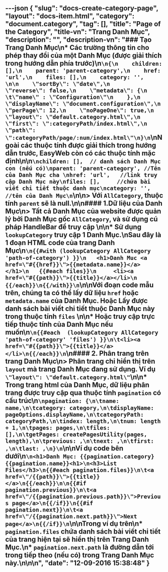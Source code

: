 ---json
{
    "slug": "docs-create-category-page",
    "layout": "docs-item.html",
    "category": "document.category",
    "tag": [],
    "title": "Page of the Category",
    "title-vn": "Trang Danh Mục",
    "description": "",
    "description-vn": "### Tạo Trang Danh Mục\n* Các trường thông tin cho phép thay đổi của một Danh Mục (được giải thích trong hướng dẫn phía trước)\n```\n{\n    children: [],\n    parent: 'parent-category',\n    href: 'url',\n    files: [],\n    category: '',   \n\n    \"sortBy\": \"date\",\n    \"reverse\": false,\n    \"metadata\": {\n    \t\"name\" : \"Configuration\"\n    },\n    \"displayName\": \"document.configuration\",\n    \"perPage\": 12,\n    \"noPageOne\": true,\n    \"layout\": \"default.category.html\",\n    \"first\": \":categoryPath/index.html\",\n    \"path\": \":categoryPath/page/:num/index.html\"\n}\n```\nNgoài các thuộc tính được giải thích trong hướng dẫn trước, EasyWeb còn có các thuộc tính mặc định\n\n```\nchildren: [],  // danh sách Danh Mục con (nếu có)\nparent: 'parent-category', //Tên của Danh Mục cha \nhref: 'url',   //link truy cập Danh Mục này\nfiles: [],     //chứa bài viết chi tiết thuộc danh mục\ncategory: '',   //tên của Danh Mục\n```\n\n> Với `AllCategory`, thuộc tính `parent` sẽ là null.\n\n#### 1.Dữ liệu của Danh Mục\n> Tất cả Danh Mục của website được quản lý bởi Danh Mục gốc `AllCategory`, và sử dụng cú pháp HandleBar để truy cập \n\n* Sử dụng `lookupCategory` truy cập 1 Danh Mục.\nSau đây là 1 đoạn HTML code của trang Danh Mục\n```\n{{#with (lookupCategory AllCategory 'path-of-category') }}\n   <h1>Danh Muc <a href=\"#{{href}}\">{{metadata.name}}</a> </h1>\n   {{#each files}}\n     <li><a href=\"#{{path}}\">{{title}}</a></li>\n   {{/each}}\n{{/with}}\n```\n\nVới đoạn code mẫu trên, chúng ta có thể lấy dữ liệu `href` hoặc `metadata.name` của Danh Mục. Hoặc Lấy được danh sách bài viết chi tiết thuộc Danh Mục này trong thuộc tính `files` \n\n* Hoặc truy cập trực tiếp thuộc tính của Danh Mục nếu muốn\n```\n{{#each  (lookupCategory AllCategory 'path-of-category' 'files') }}\n\t<li><a href=\"#{{path}}\">{{title}}</a></li>\n{{/each}}\n```\n#### 2. Phân trang trên trang Danh Mục\n> Phân trang chỉ hiển thị trên ```layout``` mà trang Danh Mục đang sử dụng. Ví dụ `\"layout\": \"default.category.html\"`\n\n* Trong trang html của Danh Mục, dữ liệu phân trang được truy cập qua thuộc tính `pagination` có cấu trúc\n```\npagination: {\n\tname: name,\n\tcategory: category,\n\tdisplayName: pageOptions.displayName,\n\tcategoryPath: categoryPath,\n\tindex: length,\n\tnum: length + 1,\n\tpages: pages,\n\tfiles: [],\n\tgetPages: createPagesUtility(pages, length),\n\tprevious: ,\n\tnext: ,\n\tfirst: ,\n\tlast: ,\n}\n```\n\nVí dụ code bên dưới\n```\n<h1>Danh Mục: {{pagination.category}{{pagination.name}}<h1>\n<h3>List Files</h3>\n{{#each pagination.files}}\n\t<a href=\"/{{path}}\">{{title}}</a>\n{{/each}}\n\n{{#if pagination.previous}}\n\t<a href=\"/{{pagination.previous.path}}\">Previous page</a>\n{{/if}}\n{{#if pagination.next}}\n\t<a href=\"/{{pagination.next.path}}\">Next page</a>\n{{/if}}\n```\n\nTrong ví dụ trên\n* `pagination.files` chứa danh sách bài viết chi tiết của trang hiện tại sẽ hiển thị trên Trang Danh Mục.\n* `pagination.next.path` là đường dẫn tới trong tiếp theo (nếu có) trong Trang Danh Mục này.\n\n\n",
    "date": "12-09-2016 15:38:48"
}
---

